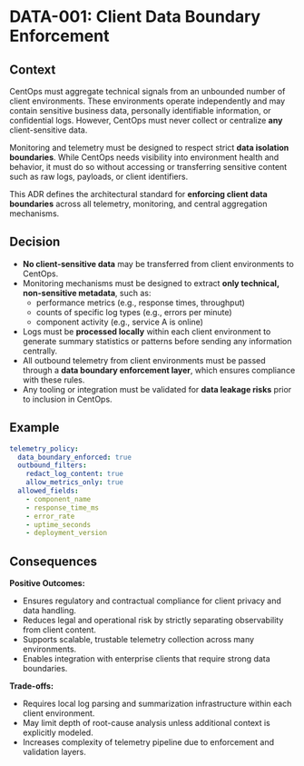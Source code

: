 # DATA-001: Client Data Boundary Enforcement

## Context

CentOps must aggregate technical signals from an unbounded number of client environments. These environments operate independently and may contain sensitive business data, personally identifiable information, or confidential logs. However, CentOps must never collect or centralize **any** client-sensitive data.

Monitoring and telemetry must be designed to respect strict **data isolation boundaries**. While CentOps needs visibility into environment health and behavior, it must do so without accessing or transferring sensitive content such as raw logs, payloads, or client identifiers.

This ADR defines the architectural standard for **enforcing client data boundaries** across all telemetry, monitoring, and central aggregation mechanisms.

## Decision

- **No client-sensitive data** may be transferred from client environments to CentOps.
- Monitoring mechanisms must be designed to extract **only technical, non-sensitive metadata**, such as:
  - performance metrics (e.g., response times, throughput)
  - counts of specific log types (e.g., errors per minute)
  - component activity (e.g., service A is online)
- Logs must be **processed locally** within each client environment to generate summary statistics or patterns before sending any information centrally.
- All outbound telemetry from client environments must be passed through a **data boundary enforcement layer**, which ensures compliance with these rules.
- Any tooling or integration must be validated for **data leakage risks** prior to inclusion in CentOps.

## Example

```yaml
telemetry_policy:
  data_boundary_enforced: true
  outbound_filters:
    redact_log_content: true
    allow_metrics_only: true
  allowed_fields:
    - component_name
    - response_time_ms
    - error_rate
    - uptime_seconds
    - deployment_version
```

## Consequences

**Positive Outcomes:**
- Ensures regulatory and contractual compliance for client privacy and data handling.
- Reduces legal and operational risk by strictly separating observability from client content.
- Supports scalable, trustable telemetry collection across many environments.
- Enables integration with enterprise clients that require strong data boundaries.

**Trade-offs:**
- Requires local log parsing and summarization infrastructure within each client environment.
- May limit depth of root-cause analysis unless additional context is explicitly modeled.
- Increases complexity of telemetry pipeline due to enforcement and validation layers.
